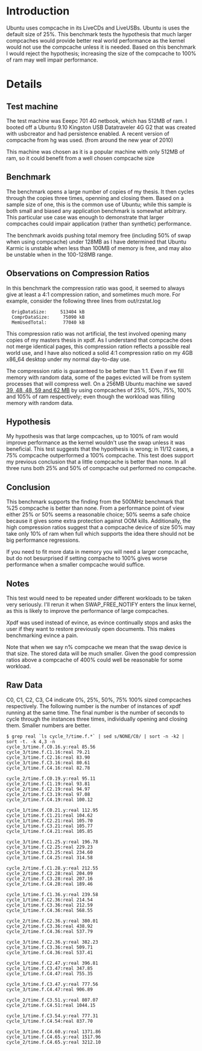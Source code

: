 # Introduction #

Ubuntu uses compcache in its LiveCDs and LiveUSBs. Ubuntu is uses the default size of 25%. This benchmark tests the hypothesis that much larger compcaches would provide better real world performance as the kernel would not use the compcache unless it is needed. Based on this benchmark I would reject the hypothesis; increasing the size of the compcache to 100% of ram may well impair performance.

# Details #

## Test machine ##
The test machine was Eeepc 701 4G netbook, which has 512MB of ram.
I booted off a Ubuntu 9.10 Kingston USB Datatraveler 4G G2 that was
created with usbcreator and had persistence enabled. A recent version
of compcache from hg was used. (from around the new year of 2010)

This machine was chosen as it is a popular machine with only 512MB of ram, so it could benefit from a well chosen compcache size

## Benchmark ##

The benchmark opens a large number of copies of my thesis. It then cycles through the copies three times, openning and closing them. Based on a sample size of one, this is the common use of Ubuntu; while this sample is both small and biased any application benchmark is somewhat arbitrary. This particular use case was enough to demonstrate that larger compcaches could impair application (rather than synthetic) performance.

The benchmark avoids pushing total memory free (including 50% of swap
when using compcache) under 128MB as I have determined that Ubuntu
Karmic is unstable when less than 100MB of memory is free, and may
also be unstable when in the 100-128MB range.

## Observations on Compression Ratios ##

In this benchmark the compression ratio was good, it seemed to always
give at least a 4:1 compression ration, and sometimes much more. For
example, consider the following three lines from out/rzstat.log
```
  OrigDataSize:     513404 kB
  ComprDataSize:     75090 kB
  MemUsedTotal:      77040 kB
```
This compression ratio was not artificial, the test involved opening
many copies of my masters thesis in xpdf. As I understand that
compcache does not merge identical pages, this compression ration
reflects a possible real world use, and I have also noticed a solid
4:1 compression ratio on my 4GB x86\_64 desktop under my normal
day-to-day use.

The compression ratio is guaranteed to be better than 1:1. Even if we fill memory with random data, some of the pages evicted will be from system processes that will compress well. On a 256MB Ubuntu machine we saved [39, 48, 48, 59 and 62 MB](http://spreadsheets.google.com/ccc?key=0AkuyLOeO1dSpdF9Ic1BldE1Fb0tGaGFteFAzbXFfQlE&hl=en) by using compcaches of 25%, 50%, 75%, 100% and 105% of ram respectively; even though the workload was filling memory with random data.

## Hypothesis ##
My hypothesis was that large compcaches, up to 100% of ram would
improve performance as the kernel wouldn't use the swap unless it was
beneficial.  This test suggests that the hypothesis is wrong; in 11/12
cases, a 75% compcache outperformed a 100% compcache. This test does
support my previous conclusion that a little compcache is better than
none. In all three runs both 25% and 50% of compcache out performed no
compcache.

## Conclusion ##

This benchmark supports the finding from the 500MHz benchmark that %25 compcache is better than none. From a performance point of view either 25% or 50% seems a reasonable choice; 50% seems a safe choice because it gives some extra protection against OOM kills. Additionally, the high compression ratios suggest that a compcache device of size 50% may take only 10% of ram when full which supports the idea there should not be big performance regressions.

If you need to fit more data in memory you will need a larger compcache, but do not besurprised if setting compache to 100% gives worse performance when a smaller compcache would suffice.

## Notes ##

This test would need to be repeated under different workloads to be
taken very seriously. I'll rerun it when SWAP\_FREE\_NOTIFY enters the
linux kernel, as this is likely to improve the performance of large
compcaches.

Xpdf was used instead of evince, as evince continually stops and asks the user if they want to restore previously open documents. This makes benchmarking evince a pain.

Note that when we say n% compcache we mean that the swap device is
that size. The stored data will be much smaller. Given the good
compression ratios above a compcache of 400% could well be reasonable
for some workload.

## Raw Data ##

C0, C1, C2, C3, C4 indicate 0%, 25%, 50%, 75% 100% sized compcaches
respectively.
The following number is the number of instances of xpdf running at the
same time. The final number is the number of seconds to cycle through
the instances three times, individually opening and closing them.
Smaller numbers are better.

```
$ grep real `ls cycle_?/time.f.*` | sed s/NONE/C0/ | sort -n -k2 |
sort -t. -k 4,3 -n
cycle_3/time.f.C0.16.y:real 85.56
cycle_3/time.f.C1.16:real 79.21
cycle_3/time.f.C2.16:real 83.90
cycle_3/time.f.C3.16:real 80.61
cycle_3/time.f.C4.16:real 82.78

cycle_2/time.f.C0.19.y:real 95.11
cycle_2/time.f.C1.19:real 93.81
cycle_2/time.f.C2.19:real 94.97
cycle_2/time.f.C3.19:real 97.08
cycle_2/time.f.C4.19:real 100.12

cycle_1/time.f.C0.21.y:real 112.95
cycle_1/time.f.C1.21:real 104.62
cycle_1/time.f.C2.21:real 105.70
cycle_1/time.f.C3.21:real 105.77
cycle_1/time.f.C4.21:real 105.85

cycle_3/time.f.C1.25.y:real 196.78
cycle_3/time.f.C2.25:real 229.23
cycle_3/time.f.C3.25:real 234.60
cycle_3/time.f.C4.25:real 314.58

cycle_2/time.f.C1.28.y:real 212.55
cycle_2/time.f.C2.28:real 204.09
cycle_2/time.f.C3.28:real 207.16
cycle_2/time.f.C4.28:real 189.46

cycle_1/time.f.C1.36.y:real 239.58
cycle_1/time.f.C2.36:real 214.54
cycle_1/time.f.C3.36:real 212.59
cycle_1/time.f.C4.36:real 568.55

cycle_2/time.f.C2.36.y:real 380.01
cycle_2/time.f.C3.36:real 438.92
cycle_2/time.f.C4.36:real 537.79

cycle_3/time.f.C2.36.y:real 382.23
cycle_3/time.f.C3.36:real 509.71
cycle_3/time.f.C4.36:real 537.41

cycle_1/time.f.C2.47.y:real 396.81
cycle_1/time.f.C3.47:real 347.85
cycle_1/time.f.C4.47:real 755.35

cycle_3/time.f.C3.47.y:real 777.56
cycle_3/time.f.C4.47:real 906.89

cycle_2/time.f.C3.51.y:real 807.07
cycle_2/time.f.C4.51:real 1044.15

cycle_1/time.f.C3.54.y:real 777.31
cycle_1/time.f.C4.54:real 837.70

cycle_3/time.f.C4.60.y:real 1371.86
cycle_1/time.f.C4.65.y:real 1517.96
cycle_2/time.f.C4.65.y:real 3212.10
```